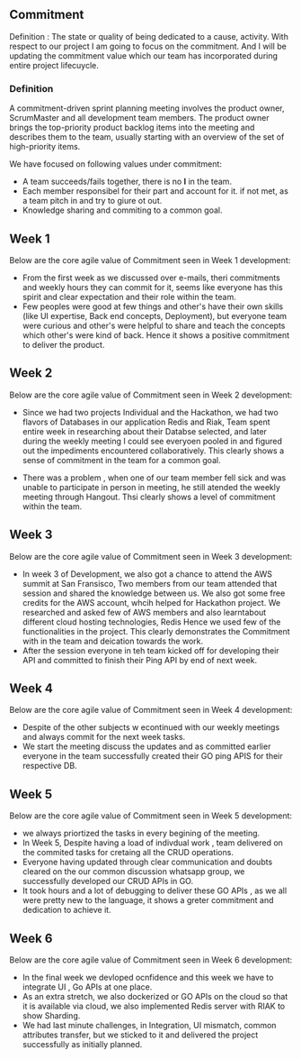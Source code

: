 ## Commitment
Definition : The state or quality of being dedicated to a cause, activity. With respect to our project I am going to focus on the commitment. And I will be updating the commitment value which our team has incorporated during entire project lifecuycle.

### Definition
A commitment-driven sprint planning meeting involves the product owner, ScrumMaster and all development team members. The product owner brings the top-priority product backlog items into the meeting and describes them to the team, usually starting with an overview of the set of high-priority items.

We have focused on following values under commitment: 
- A team succeeds/fails together, there is no **I** in the team.  
- Each member responsibel for their part and account for it. if not met, as a team pitch in and try to giure ot out.  
- Knowledge sharing and commiting to a common goal.  

## Week 1

Below are the core agile value of Commitment seen in Week 1 development:  

* From the first week as we discussed over e-mails, theri commitments and weekly hours they can commit for it, seems like everyone has this spirit and clear expectation and their role within the team.  
* Few peoples were good at few things and other's have their own skills (like UI expertise, Back end concepts, Deployment), but everyone team were curious and other's were helpful to share and teach the concepts which other's were kind of back. Hence it shows a positive commitment to deliver the product.

## Week 2

Below are the core agile value of Commitment seen in Week 2 development:  

* Since we had two projects Individual and the Hackathon, we had two flavors of Databases in our application Redis and Riak, Team spent entire week in researching about their Databse selected, and later during the weekly meeting I could see everyoen pooled in and figured out the impediments encountered collaboratively. This clearly shows a sense of commitment in the team for a common goal.  

* There was a problem , when one of our team member fell sick and was unable to participate in person in meeting, he still atended the weekly meeting through Hangout. Thsi clearly shows a level of commitment within the team.  

## Week 3

Below are the core agile value of Commitment seen in Week 3 development:  

* In week 3 of Development, we also got a chance to attend the AWS summit at San Fransisco, Two members from our team attended that session and shared the knowledge between us. We also got some free credits for the AWS account, whcih helped for Hackathon project. We researched and asked few of AWS members and also learntabout different cloud hosting technologies, Redis Hence we used few of the functionalities in the project. This clearly demonstrates the Commitment with in the team and deication towards the work. 
* After the session everyone in teh team kicked off for developing their API and committed to finish their Ping API by end of next week.

## Week 4

Below are the core agile value of Commitment seen in Week 4 development:  

* Despite of the other subjects w econtinued with our weekly meetings and always commit for the next week tasks.  
* We start the meeting discuss the updates and as committed earlier everyone in the team successfully created their GO ping APIS for their respective DB.  

## Week 5

Below are the core agile value of Commitment seen in Week 5 development:  

* we always priortized the tasks in every begining of the meeting.  
* In Week 5, Despite having a load of indivdual work , team delivered on the commited tasks for cretaing all the CRUD operations.  
* Everyone having updated through clear communication and doubts cleared on the our common discussion whatsapp group, we successfully developed our CRUD APIs in GO.  
* It took hours and a lot of debugging to deliver these GO APIs , as we all were pretty new to the language, it shows a greter commitment and dedication to achieve it.  

## Week 6

Below are the core agile value of Commitment seen in Week 6 development:  

* In the final week we devloped ocnfidence and this week we have to integrate UI , Go APIs at one place.  
* As an extra stretch, we also dockerized or GO APIs on the cloud so that it is available via cloud, we also implemented Redis server with RIAK to show Sharding.    
* We had last minute challenges, in Integration, UI mismatch, common attributes transfer, but we sticked to it and delivered the project successfully as initially planned.  


